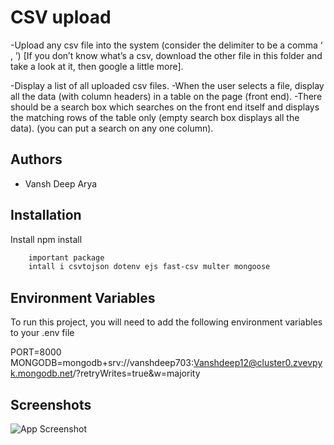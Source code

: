 
# CSV upload

-Upload any csv file into the system (consider the delimiter to be a comma ‘ , ’) [If you don’t know what’s a csv, download the other file in this folder and take a look at it, then google a little more].

-Display a list of all uploaded csv files.
-When the user selects a file, display all the data (with column headers) in a table on the page (front end).
-There should be a search box which searches on the front end itself and displays the matching rows of the table only (empty search box displays all the data). (you can put a search on any one column).



## Authors

- Vansh Deep Arya


## Installation

Install npm install

```bash
    important package
    intall i csvtojson dotenv ejs fast-csv multer mongoose
```


    
## Environment Variables

To run this project, you will need to add the following environment variables to your .env file

PORT=8000 
MONGODB=mongodb+srv://vanshdeep703:Vanshdeep12@cluster0.zvevpyk.mongodb.net/?retryWrites=true&w=majority


## Screenshots

![App Screenshot](https://ibb.co/515Qc12)

